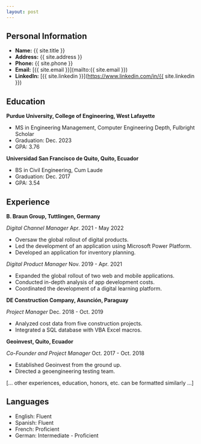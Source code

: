 ```yaml
---
layout: post
---
```


## Personal Information
- **Name:** {{ site.title }}
- **Address:** {{ site.address }}
- **Phone:** {{ site.phone }}
- **Email:** [{{ site.email }}](mailto:{{ site.email }})
- **LinkedIn:** [{{ site.linkedin }}](https://www.linkedin.com/in/{{ site.linkedin }})

## Education

**Purdue University, College of Engineering, West Lafayette**
- MS in Engineering Management, Computer Engineering Depth, Fulbright Scholar
- Graduation: Dec. 2023
- GPA: 3.76

**Universidad San Francisco de Quito, Quito, Ecuador**
- BS in Civil Engineering, Cum Laude
- Graduation: Dec. 2017
- GPA: 3.54

## Experience

**B. Braun Group, Tuttlingen, Germany**

*Digital Channel Manager*
Apr. 2021 - May 2022
- Oversaw the global rollout of digital products.
- Led the development of an application using Microsoft Power Platform.
- Developed an application for inventory planning.

*Digital Product Manager*
Nov. 2019 - Apr. 2021
- Expanded the global rollout of two web and mobile applications.
- Conducted in-depth analysis of app development costs.
- Coordinated the development of a digital learning platform.

**DE Construction Company, Asunción, Paraguay**

*Project Manager*
Dec. 2018 - Oct. 2019
- Analyzed cost data from five construction projects.
- Integrated a SQL database with VBA Excel macros.

**Geoinvest, Quito, Ecuador**

*Co-Founder and Project Manager*
Oct. 2017 - Oct. 2018
- Established Geoinvest from the ground up.
- Directed a geoengineering testing team.

[... other experiences, education, honors, etc. can be formatted similarly ...]

## Languages
- English: Fluent
- Spanish: Fluent
- French: Proficient
- German: Intermediate - Proficient
